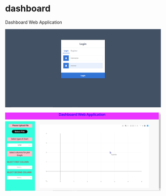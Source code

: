 # dashboard
Dashboard Web Application

![](https://github.com/vrajs/dashboard/raw/master/Screenshot%20(661).png)

![](https://github.com/vrajs/dashboard/raw/master/Screenshot%20(663).png)
